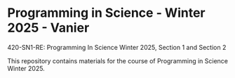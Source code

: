 # Programming in Science - Winter 2025 - Vanier
420-SN1-RE: Programming In Science Winter 2025, Section 1 and Section 2

This repository contains materials for the course of Programming in Science Winter 2025.
